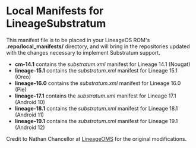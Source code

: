 Local Manifests for LineageSubstratum
=====================================

This manifest file is to be placed in your LineageOS ROM's **.repo/local_manifests/** directory, and will bring in the repositories updated with the changes necessary to implement Substratum support.

* **cm-14.1** contains the _substratum.xml_ manifest for Lineage 14.1 (Nougat)
* **lineage-15.1** contains the _substratum.xml_ manifest for Lineage 15.1 (Oreo)
* **lineage-16.0** contains the _substratum.xml_ manifest for Lineage 16.0 (Pie)
* **lineage-17.1** contains the _substratum.xml_ manifest for Lineage 17.1 (Android 10)
* **lineage-18.1** contains the _substratum.xml_ manifest for Lineage 18.1 (Android 11)
* **lineage-19.1** contains the _substratum.xml_ manifest for Lineage 19.1 (Android 12)

Credit to Nathan Chancellor at [LineageOMS](https://github.com/LineageOMS) for the original modifications.
